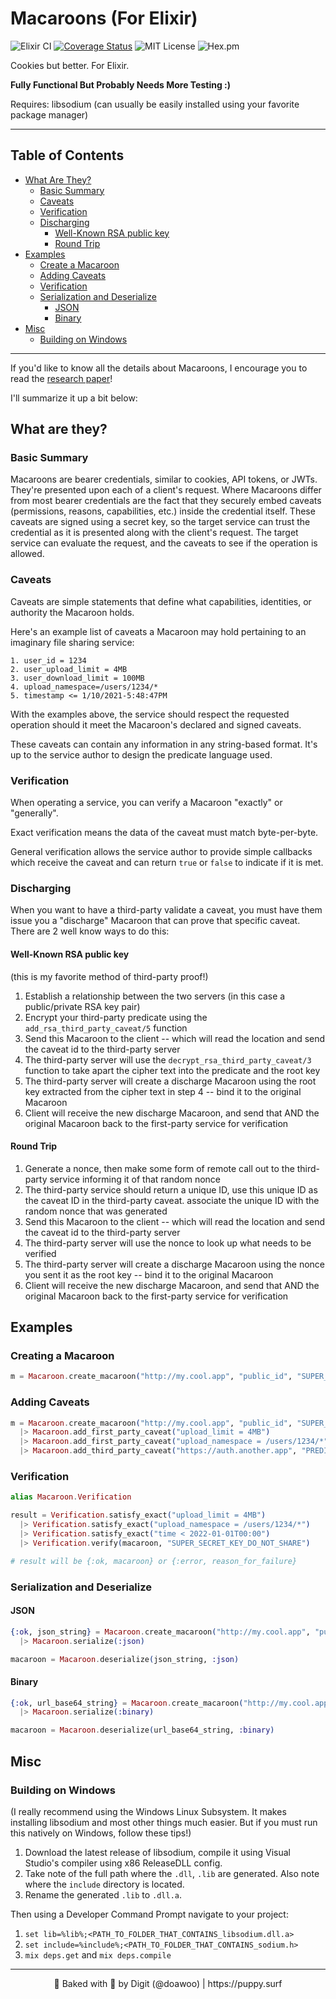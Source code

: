 # Macaroons (For Elixir)


![Elixir CI](https://github.com/doawoo/macaroon/workflows/Elixir%20CI/badge.svg?branch=main)
[![Coverage Status](https://coveralls.io/repos/github/doawoo/macaroon/badge.svg?branch=main)](https://coveralls.io/github/doawoo/macaroon?branch=main)
![MIT License](https://img.shields.io/badge/License-MIT-important)
![Hex.pm](https://img.shields.io/hexpm/v/macaroon)


Cookies but better. For Elixir.

**Fully Functional But Probably Needs More Testing :)**

Requires: libsodium (can usually be easily installed using your favorite package manager)

---

## Table of Contents

* [What Are They?](https://github.com/doawoo/macaroon#what-are-they)
  * [Basic Summary](https://github.com/doawoo/macaroon#basic-summary)
  * [Caveats](https://github.com/doawoo/macaroon#caveats)
  * [Verification](https://github.com/doawoo/macaroon#verification)
  * [Discharging](https://github.com/doawoo/macaroon#discharging)
    * [Well-Known RSA public key](https://github.com/doawoo/macaroon#well-known-rsa-public-key)
    * [Round Trip](https://github.com/doawoo/macaroon#round-trip)
* [Examples](https://github.com/doawoo/macaroon#examples)
  * [Create a Macaroon](https://github.com/doawoo/macaroon#creating-a-macaroon)
  * [Adding Caveats](https://github.com/doawoo/macaroon#adding-caveats)
  * [Verification](https://github.com/doawoo/macaroon#verification-1)
  * [Serialization and Deserialize](https://github.com/doawoo/macaroon#serialization-and-deserialize)
    * [JSON](https://github.com/doawoo/macaroon#json)
    * [Binary](https://github.com/doawoo/macaroon#binary)
* [Misc](https://github.com/doawoo/macaroon#misc)
  * [Building on Windows](https://github.com/doawoo/macaroon#building-on-windows)
---

If you'd like to know all the details about Macaroons, I encourage you to read the [research paper](https://research.google/pubs/pub41892/)!

I'll summarize it up a bit below:

## What are they?

### Basic Summary

Macaroons are bearer credentials, similar to cookies, API tokens, or JWTs. They're presented upon each of a client's request. Where Macaroons differ from most bearer credentials are the fact that they securely embed caveats (permissions, reasons, capabilities, etc.) inside the credential itself. These caveats are signed using a secret key, so the target service can trust the credential as it is presented along with the client's request. The target service can evaluate the request, and the caveats to see if the operation is allowed.

### Caveats

Caveats are simple statements that define what capabilities, identities, or authority the Macaroon holds.

Here's an example list of caveats a Macaroon may hold pertaining to an imaginary file sharing service:

```
1. user_id = 1234
2. user_upload_limit = 4MB
3. user_download_limit = 100MB
4. upload_namespace=/users/1234/*
5. timestamp <= 1/10/2021-5:48:47PM
```

With the examples above, the service should respect the requested operation should it meet the Macaroon's declared and signed caveats.

These caveats can contain any information in any string-based format. It's up to the service author to design the predicate language used.

### Verification

When operating a service, you can verify a Macaroon "exactly" or "generally". 

Exact verification means the data of the caveat must match byte-per-byte. 

General verification allows the service author to provide simple callbacks which receive the caveat and can return `true` or `false` to indicate if it is met.

### Discharging

When you want to have a third-party validate a caveat, you must have them issue you a "discharge" Macaroon that can prove that specific caveat.
There are 2 well know ways to do this:

#### Well-Known RSA public key

(this is my favorite method of third-party proof!)

1. Establish a relationship between the two servers (in this case a public/private RSA key pair)
2. Encrypt your third-party predicate using the `add_rsa_third_party_caveat/5` function
3. Send this Macaroon to the client -- which will read the location and send the caveat id to the third-party server
4. The third-party server will use the `decrypt_rsa_third_party_caveat/3` function to take apart the cipher text into the predicate and the root key
5. The third-party server will create a discharge Macaroon using the root key extracted from the cipher text in step 4 -- bind it to the original Macaroon
6. Client will receive the new discharge Macaroon, and send that AND the original Macaroon back to the first-party service for verification

#### Round Trip

1. Generate a nonce, then make some form of remote call out to the third-party service informing it of that random nonce
2. The third-party service should return a unique ID, use this unique ID as the caveat ID in the third-party caveat. associate the unique ID with the random nonce that was generated
3. Send this Macaroon to the client -- which will read the location and send the caveat id to the third-party server
4. The third-party server will use the nonce to look up what needs to be verified
5. The third-party server will create a discharge Macaroon using the nonce you sent it as the root key -- bind it to the original Macaroon
6. Client will receive the new discharge Macaroon, and send that AND the original Macaroon back to the first-party service for verification

## Examples

### Creating a Macaroon

```elixir
m = Macaroon.create_macaroon("http://my.cool.app", "public_id", "SUPER_SECRET_KEY_DO_NOT_SHARE")
```

### Adding Caveats

```elixir
m = Macaroon.create_macaroon("http://my.cool.app", "public_id", "SUPER_SECRET_KEY_DO_NOT_SHARE")
  |> Macaroon.add_first_party_caveat("upload_limit = 4MB")
  |> Macaroon.add_first_party_caveat("upload_namespace = /users/1234/*")
  |> Macaroon.add_third_party_caveat("https://auth.another.app", "PREDICATE_HOPEFULLY_ENCRYPTED", "RANDOM_SECRET_NONCE_KEY")
```

### Verification

```elixir
alias Macaroon.Verification

result = Verification.satisfy_exact("upload_limit = 4MB")
  |> Verification.satisfy_exact("upload_namespace = /users/1234/*")
  |> Verification.satisfy_exact("time < 2022-01-01T00:00")
  |> Verification.verify(macaroon, "SUPER_SECRET_KEY_DO_NOT_SHARE")

# result will be {:ok, macaroon} or {:error, reason_for_failure}
```

### Serialization and Deserialize

#### JSON

```elixir
{:ok, json_string} = Macaroon.create_macaroon("http://my.cool.app", "public_id", "SUPER_SECRET_KEY")
  |> Macaroon.serialize(:json)

macaroon = Macaroon.deserialize(json_string, :json)
```

#### Binary

```elixir
{:ok, url_base64_string} = Macaroon.create_macaroon("http://my.cool.app", "public_id", "SUPER_SECRET_KEY")
  |> Macaroon.serialize(:binary)

macaroon = Macaroon.deserialize(url_base64_string, :binary)
```

## Misc

### Building on Windows

(I really recommend using the Windows Linux Subsystem. It makes installing libsodium and most other things much easier. But if you must run this natively on Windows, follow these tips!)

1. Download the latest release of libsodium, compile it using Visual Studio's compiler using x86 ReleaseDLL config. 
2. Take note of the full path where the `.dll`, `.lib` are generated. Also note where the `include` directory is located.
3. Rename the generated `.lib` to `.dll.a`.

Then using a Developer Command Prompt navigate to your project:

1. `set lib=%lib%;<PATH_TO_FOLDER_THAT_CONTAINS_libsodium.dll.a>`
2. `set include=%include%;<PATH_TO_FOLDER_THAT_CONTAINS_sodium.h>`
3. `mix deps.get` and `mix deps.compile`

---

<p align="center">
  🍪 Baked with 🐾 by Digit (@doawoo) | https://puppy.surf
</p>
